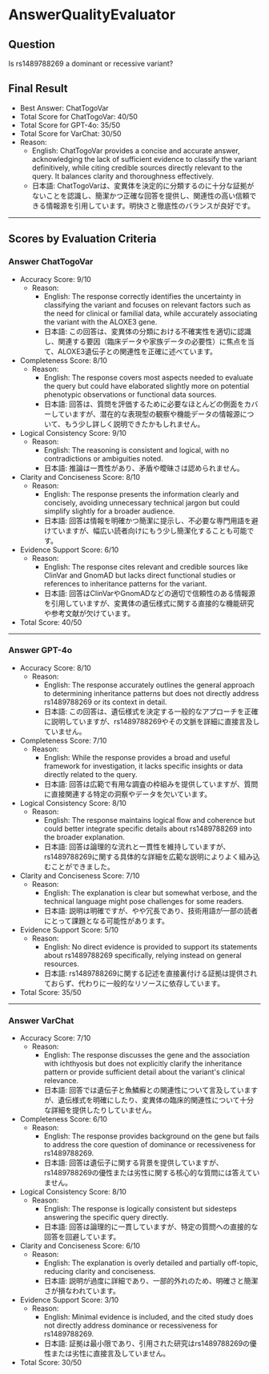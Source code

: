 # AnswerQualityEvaluator

## Question

Is rs1489788269 a dominant or recessive variant?

## Final Result

- Best Answer: ChatTogoVar
- Total Score for ChatTogoVar: 40/50
- Total Score for GPT-4o: 35/50
- Total Score for VarChat: 30/50
- Reason:
  - English: ChatTogoVar provides a concise and accurate answer, acknowledging the lack of sufficient evidence to classify the variant definitively, while citing credible sources directly relevant to the query. It balances clarity and thoroughness effectively.
  - 日本語: ChatTogoVarは、変異体を決定的に分類するのに十分な証拠がないことを認識し、簡潔かつ正確な回答を提供し、関連性の高い信頼できる情報源を引用しています。明快さと徹底性のバランスが良好です。

---

## Scores by Evaluation Criteria

### Answer ChatTogoVar
- Accuracy Score: 9/10
  - Reason: 
    - English: The response correctly identifies the uncertainty in classifying the variant and focuses on relevant factors such as the need for clinical or familial data, while accurately associating the variant with the ALOXE3 gene.
    - 日本語: この回答は、変異体の分類における不確実性を適切に認識し、関連する要因（臨床データや家族データの必要性）に焦点を当て、ALOXE3遺伝子との関連性を正確に述べています。
- Completeness Score: 8/10
  - Reason: 
    - English: The response covers most aspects needed to evaluate the query but could have elaborated slightly more on potential phenotypic observations or functional data sources.
    - 日本語: 回答は、質問を評価するために必要なほとんどの側面をカバーしていますが、潜在的な表現型の観察や機能データの情報源について、もう少し詳しく説明できたかもしれません。
- Logical Consistency Score: 9/10
  - Reason: 
    - English: The reasoning is consistent and logical, with no contradictions or ambiguities noted.
    - 日本語: 推論は一貫性があり、矛盾や曖昧さは認められません。
- Clarity and Conciseness Score: 8/10
  - Reason: 
    - English: The response presents the information clearly and concisely, avoiding unnecessary technical jargon but could simplify slightly for a broader audience.
    - 日本語: 回答は情報を明確かつ簡潔に提示し、不必要な専門用語を避けていますが、幅広い読者向けにもう少し簡潔化することも可能です。
- Evidence Support Score: 6/10
  - Reason: 
    - English: The response cites relevant and credible sources like ClinVar and GnomAD but lacks direct functional studies or references to inheritance patterns for the variant.
    - 日本語: 回答はClinVarやGnomADなどの適切で信頼性のある情報源を引用していますが、変異体の遺伝様式に関する直接的な機能研究や参考文献が欠けています。
- Total Score: 40/50

---

### Answer GPT-4o
- Accuracy Score: 8/10
  - Reason: 
    - English: The response accurately outlines the general approach to determining inheritance patterns but does not directly address rs1489788269 or its context in detail.
    - 日本語: この回答は、遺伝様式を決定する一般的なアプローチを正確に説明していますが、rs1489788269やその文脈を詳細に直接言及していません。
- Completeness Score: 7/10
  - Reason: 
    - English: While the response provides a broad and useful framework for investigation, it lacks specific insights or data directly related to the query.
    - 日本語: 回答は広範で有用な調査の枠組みを提供していますが、質問に直接関連する特定の洞察やデータを欠いています。
- Logical Consistency Score: 8/10
  - Reason: 
    - English: The response maintains logical flow and coherence but could better integrate specific details about rs1489788269 into the broader explanation.
    - 日本語: 回答は論理的な流れと一貫性を維持していますが、rs1489788269に関する具体的な詳細を広範な説明によりよく組み込むことができました。
- Clarity and Conciseness Score: 7/10
  - Reason: 
    - English: The explanation is clear but somewhat verbose, and the technical language might pose challenges for some readers.
    - 日本語: 説明は明確ですが、やや冗長であり、技術用語が一部の読者にとって課題となる可能性があります。
- Evidence Support Score: 5/10
  - Reason: 
    - English: No direct evidence is provided to support its statements about rs1489788269 specifically, relying instead on general resources.
    - 日本語: rs1489788269に関する記述を直接裏付ける証拠は提供されておらず、代わりに一般的なリソースに依存しています。
- Total Score: 35/50

---

### Answer VarChat
- Accuracy Score: 7/10
  - Reason: 
    - English: The response discusses the gene and the association with ichthyosis but does not explicitly clarify the inheritance pattern or provide sufficient detail about the variant's clinical relevance.
    - 日本語: 回答では遺伝子と魚鱗癬との関連性について言及していますが、遺伝様式を明確にしたり、変異体の臨床的関連性について十分な詳細を提供したりしていません。
- Completeness Score: 6/10
  - Reason: 
    - English: The response provides background on the gene but fails to address the core question of dominance or recessiveness for rs1489788269.
    - 日本語: 回答は遺伝子に関する背景を提供していますが、rs1489788269の優性または劣性に関する核心的な質問には答えていません。
- Logical Consistency Score: 8/10
  - Reason: 
    - English: The response is logically consistent but sidesteps answering the specific query directly.
    - 日本語: 回答は論理的に一貫していますが、特定の質問への直接的な回答を回避しています。
- Clarity and Conciseness Score: 6/10
  - Reason: 
    - English: The explanation is overly detailed and partially off-topic, reducing clarity and conciseness.
    - 日本語: 説明が過度に詳細であり、一部的外れのため、明確さと簡潔さが損なわれています。
- Evidence Support Score: 3/10
  - Reason: 
    - English: Minimal evidence is included, and the cited study does not directly address dominance or recessiveness for rs1489788269.
    - 日本語: 証拠は最小限であり、引用された研究はrs1489788269の優性または劣性に直接言及していません。
- Total Score: 30/50
